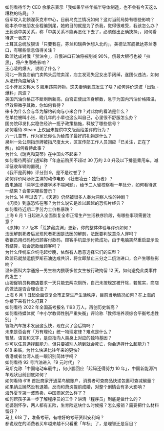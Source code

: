 如何看待华为 CEO 余承东表示「我如果早些年搞半导体制造，也不会有今天这么糟糕的结局」？  
俄军攻入北顿涅茨克市中心，目前乌克兰情况如何？这对当前局势有哪些影响？  
剧本杀中被朋友全程骗到尾，她的目的就是为了杀我，觉得很难受，我该怎么办？  
王毅谈中美关系，称「中美关系不能再恶化下去了，必须做出正确抉择」，如何看待这一表态？  
土耳其总统放狠话「只要我在，芬兰和瑞典休想入北约」，美德法军舰抵达芬兰港口，有哪些信息值得关注？  
欧盟达成对俄「禁油令」，自俄进口石油将被削减 90%，俄最大银行也被「拉黑」，将产生哪些影响？  
王心凌的爆火，说明了什么？  
河北一熟食店前门卖鸭头后院卖淫，店主发现失足女出手阔绰，遂团伙违法，如何从法律角度解读？  
汪小菲发文称大 S 服用违禁药物，这夫妻俩到底发生了啥？如何评价这波「出轨 - 爆料」风波？  
美国汽油价格正不断刷新新高，白宫正使出浑身解数，急于为国内汽油价格降温，但效果微乎其微，你如何看待？  
徕卡为什么会与华为解约转向与小米合作？对此你的看法是什么？  
在单位被叫小张，晚几年的小辈也这么叫自己，心里很不舒服怎么办？  
国务院印发扎实稳住经济一揽子政策措施，释放了哪些信号？  
如何看待 Steam 上仅因未提供中文版而给差评的行为？  
六一儿童节，作为家长你认为给孩子最好的礼物是什么？  
泉州一处公厕指示牌被指尺度太大，区宣传部工作人员回应「已关注，正在了解」，如何看待此事？  
为什么《瑞克和莫蒂》在中国火不起来？  
如何看待两部门通知称「年底前购买不超过 30 万的 2.0 升及以下排量乘用车，减半征收车辆购置税」？  
《我不是药神》评分到 9，是不是过誉了？  
如何评价阿汤哥主演的动作电影 《壮志凌云：独行者》？  
西电通报「两学生涉嫌学术不端问题」，给予二人留校察看一年处分，如何看待这一结果？会带来哪些警示？  
为什么 14 年过去了，《天道》仍然被很多人奉为洞察人性的神剧？  
《闪灵》到底恐怖在哪？为什么说它是难以超越的恐怖片经典？  
如何看待近期二手劳力士价格暴跌？  
上海 6 月 1 日起进入全面恢复全市正常生产生活秩序阶段，有哪些事项需要注意？  
《原神》2.7 版本「荒梦藏虞渊」更新，你的整体体验与评价如何？  
法医解剖死者后发现死者死因是法医的解剖，法医要判故意杀人罪吗？  
收银员用扫码枪扫顾客付款码，顾客手机显示付款成功，由于电脑突然重启显示没有结算，钱会退款给顾客吗？  
为什么传统车企纯电起步晚，依然有人愿意选择它们的车型？  
欧盟已就禁运俄罗斯石油达成共识，将立即禁止三分之二俄油进口，会产生哪些影响？  
温州医科大学通报一男生校内猥亵多位女生被行政拘留 12 天，如何避免此类事件的发生？  
山姆促销员称商店要求一天只能去两次厕所，自己未按规定被开除，若属实，商店的做法是否合理合法？  
上海 6 月 1 日起全面恢复全市正常生产生活秩序，目前当地情况如何？在上海的你接下来有什么打算？  
如何看待 2022 年全国高考报名 1193 万人，再创历史新高？  
如何看待媒体就「中小学教师性别严重失衡」评论称「教师培养须综合平衡考虑性别」？  
智能汽车技术发展这么快，现在买了会后悔吗？  
未来是否会有「万有理论」统一物理定律？难点是什么？  
智慧、语言和文字，是否指向人类身上对应的独特基因？  
你可以任意选择超能力，但只要被别人猜到就会死亡，你会选择什么超能力？  
618 来临，为什么快递比往年来的更快?  
香港或者台湾人能一眼识别简体字吗？  
如何看待 92 号汽油进入「9 元时代」？  
马斯克称「中国电动车最牛」，何小鹏回应「起码还得努力 10 年」，中国新能源汽车现状目前到底如何？  
如何看待 618 首批商家开通菜鸟碳账户，消费者可查商品快递包裹可查减碳量？  
如果纳兰嫣然没有退婚，反而和萧炎提前成婚，对整个剧情会有多大影响？  
海外夏季第一波热卖，中国商家怎么样了？  
如何帮孩子进一步了解程序员的工作？讲清「程序员」到底是做什么的？  
老婆刚怀孕，两人都有五险，生育险这块什么时候报？怎么报销？需要把什么材料留好？  
马上 618 了，准备考研，有啥好的考研资料安利吗？  
都说现在的消费者买车越来越不只看重「车标」了，是理智还是盲目？  
